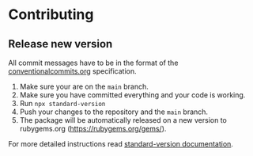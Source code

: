# Contributing

## Release new version

All commit messages have to be in the format of the [conventionalcommits.org](https://conventionalcommits.org) specification.

1. Make sure your are on the `main` branch.
2. Make sure you have committed everything and your code is working.
3. Run `npx standard-version`
4. Push your changes to the repository and the `main` branch.
5. The package will be automatically released on  a new version to rubygems.org (https://rubygems.org/gems/).

For more detailed instructions read [standard-version documentation](https://github.com/conventional-changelog/standard-version).